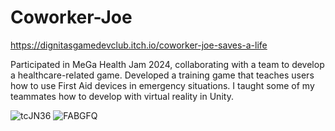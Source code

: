 # Coworker-Joe
https://dignitasgamedevclub.itch.io/coworker-joe-saves-a-life

Participated in MeGa Health Jam 2024, collaborating with a team to develop a healthcare-related game. 
Developed a training game that teaches users how to use First Aid devices in emergency situations.
I taught some of my teammates how to develop with virtual reality in Unity.

![tcJN36](https://github.com/user-attachments/assets/ec005b8a-140b-4059-8053-1f889c6d1136)
![FABGFQ](https://github.com/user-attachments/assets/416a7e57-c9a9-4656-bcd7-5e65e444d1ed)
